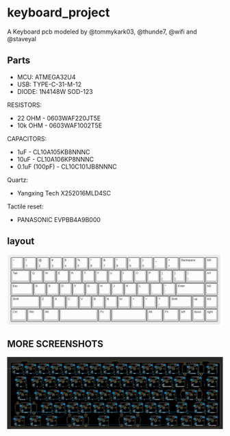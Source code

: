 # keyboard_project

A Keyboard pcb modeled by @tommykark03, @thunde7, @wifi and @staveyal

## Parts

- MCU: ATMEGA32U4
- USB: TYPE-C-31-M-12
- DIODE: 1N4148W SOD-123

RESISTORS:
- 22 OHM - 0603WAF220JT5E
- 10k OHM - 0603WAF1002T5E

CAPACITORS:
- 1uF - CL10A105KB8NNNC
- 10uF - CL10A106KP8NNNC 
- 0.1uF (100pF) - CL10C101JB8NNNC

Quartz:
- Yangxing Tech X252016MLD4SC

Tactile reset:
- PANASONIC EVPBB4A9B000


## layout

![modified 65%](screenshots/layout.jpeg?raw=true)


## MORE SCREENSHOTS
![routed matrix](screenshots/routed_matrix.png?raw=true)
